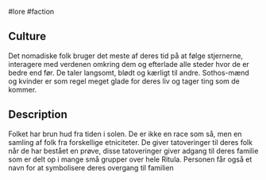 #lore #faction 
## Culture
Det nomadiske folk bruger det meste af deres tid på at følge stjernerne, interagere med verdenen omkring dem og efterlade alle steder hvor de er bedre end før. De taler langsomt, blødt og kærligt til andre. Sothos-mænd og kvinder er som regel meget glade for deres liv og tager ting som de kommer.
## Description
Folket har brun hud fra tiden i solen. De er ikke en race som så, men en samling af folk fra forskellige etniciteter.
De giver tatoveringer til deres folk når de har bestået en prøve, disse tatoveringer giver adgang til deres familie som er delt op i mange små grupper over hele Ritula. Personen får også et navn for at symbolisere deres overgang til familien